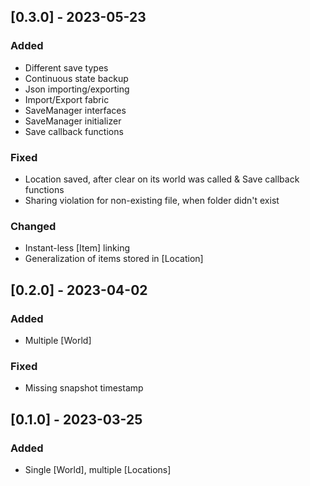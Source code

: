 ## [0.3.0] - 2023-05-23

### Added
- Different save types
- Continuous state backup
- Json importing/exporting
- Import/Export fabric
- SaveManager interfaces
- SaveManager initializer
- Save callback functions

### Fixed
- Location saved, after clear on its world was called & Save callback functions
- Sharing violation for non-existing file, when folder didn't exist

### Changed
- Instant-less [Item] linking
- Generalization of items stored in [Location]


## [0.2.0] - 2023-04-02

### Added
- Multiple [World]

### Fixed
- Missing snapshot timestamp


## [0.1.0] - 2023-03-25

### Added
- Single [World], multiple [Locations]
